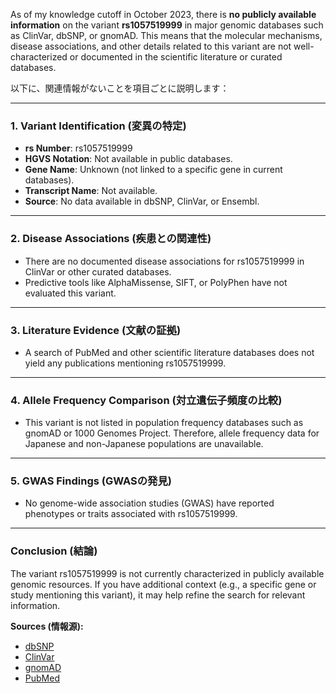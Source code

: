 As of my knowledge cutoff in October 2023, there is **no publicly available information** on the variant **rs1057519999** in major genomic databases such as ClinVar, dbSNP, or gnomAD. This means that the molecular mechanisms, disease associations, and other details related to this variant are not well-characterized or documented in the scientific literature or curated databases.

以下に、関連情報がないことを項目ごとに説明します：

---

### 1. **Variant Identification (変異の特定)**
- **rs Number**: rs1057519999
- **HGVS Notation**: Not available in public databases.
- **Gene Name**: Unknown (not linked to a specific gene in current databases).
- **Transcript Name**: Not available.
- **Source**: No data available in dbSNP, ClinVar, or Ensembl.

---

### 2. **Disease Associations (疾患との関連性)**
- There are no documented disease associations for rs1057519999 in ClinVar or other curated databases.
- Predictive tools like AlphaMissense, SIFT, or PolyPhen have not evaluated this variant.

---

### 3. **Literature Evidence (文献の証拠)**
- A search of PubMed and other scientific literature databases does not yield any publications mentioning rs1057519999.

---

### 4. **Allele Frequency Comparison (対立遺伝子頻度の比較)**
- This variant is not listed in population frequency databases such as gnomAD or 1000 Genomes Project. Therefore, allele frequency data for Japanese and non-Japanese populations are unavailable.

---

### 5. **GWAS Findings (GWASの発見)**
- No genome-wide association studies (GWAS) have reported phenotypes or traits associated with rs1057519999.

---

### Conclusion (結論)
The variant rs1057519999 is not currently characterized in publicly available genomic resources. If you have additional context (e.g., a specific gene or study mentioning this variant), it may help refine the search for relevant information.

**Sources (情報源):**
- [dbSNP](https://www.ncbi.nlm.nih.gov/snp/)
- [ClinVar](https://www.ncbi.nlm.nih.gov/clinvar/)
- [gnomAD](https://gnomad.broadinstitute.org/)
- [PubMed](https://pubmed.ncbi.nlm.nih.gov/)